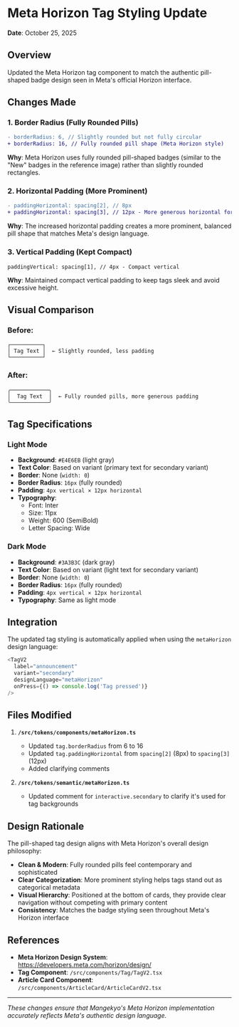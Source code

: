 # Meta Horizon Tag Styling Update

**Date**: October 25, 2025

## Overview
Updated the Meta Horizon tag component to match the authentic pill-shaped badge design seen in Meta's official Horizon interface.

## Changes Made

### 1. **Border Radius** (Fully Rounded Pills)
```diff
- borderRadius: 6, // Slightly rounded but not fully circular
+ borderRadius: 16, // Fully rounded pill shape (Meta Horizon style)
```

**Why**: Meta Horizon uses fully rounded pill-shaped badges (similar to the "New" badges in the reference image) rather than slightly rounded rectangles.

### 2. **Horizontal Padding** (More Prominent)
```diff
- paddingHorizontal: spacing[2], // 8px
+ paddingHorizontal: spacing[3], // 12px - More generous horizontal for pill shape
```

**Why**: The increased horizontal padding creates a more prominent, balanced pill shape that matches Meta's design language.

### 3. **Vertical Padding** (Kept Compact)
```
paddingVertical: spacing[1], // 4px - Compact vertical
```

**Why**: Maintained compact vertical padding to keep tags sleek and avoid excessive height.

## Visual Comparison

### Before:
```
┌──────────┐
│ Tag Text │  ← Slightly rounded, less padding
└──────────┘
```

### After:
```
╭────────────╮
│  Tag Text  │  ← Fully rounded pills, more generous padding
╰────────────╯
```

## Tag Specifications

### Light Mode
- **Background**: `#E4E6EB` (light gray)
- **Text Color**: Based on variant (primary text for secondary variant)
- **Border**: None (`width: 0`)
- **Border Radius**: `16px` (fully rounded)
- **Padding**: `4px vertical × 12px horizontal`
- **Typography**: 
  - Font: Inter
  - Size: 11px
  - Weight: 600 (SemiBold)
  - Letter Spacing: Wide

### Dark Mode
- **Background**: `#3A3B3C` (dark gray)
- **Text Color**: Based on variant (light text for secondary variant)
- **Border**: None (`width: 0`)
- **Border Radius**: `16px` (fully rounded)
- **Padding**: `4px vertical × 12px horizontal`
- **Typography**: Same as light mode

## Integration

The updated tag styling is automatically applied when using the `metaHorizon` design language:

```typescript
<TagV2
  label="announcement"
  variant="secondary"
  designLanguage="metaHorizon"
  onPress={() => console.log('Tag pressed')}
/>
```

## Files Modified

1. **`/src/tokens/components/metaHorizon.ts`**
   - Updated `tag.borderRadius` from 6 to 16
   - Updated `tag.paddingHorizontal` from `spacing[2]` (8px) to `spacing[3]` (12px)
   - Added clarifying comments

2. **`/src/tokens/semantic/metaHorizon.ts`**
   - Updated comment for `interactive.secondary` to clarify it's used for tag backgrounds

## Design Rationale

The pill-shaped tag design aligns with Meta Horizon's overall design philosophy:
- **Clean & Modern**: Fully rounded pills feel contemporary and sophisticated
- **Clear Categorization**: More prominent styling helps tags stand out as categorical metadata
- **Visual Hierarchy**: Positioned at the bottom of cards, they provide clear navigation without competing with primary content
- **Consistency**: Matches the badge styling seen throughout Meta's Horizon interface

## References

- **Meta Horizon Design System**: https://developers.meta.com/horizon/design/
- **Tag Component**: `/src/components/Tag/TagV2.tsx`
- **Article Card Component**: `/src/components/ArticleCard/ArticleCardV2.tsx`

---

*These changes ensure that Mangekyo's Meta Horizon implementation accurately reflects Meta's authentic design language.*


